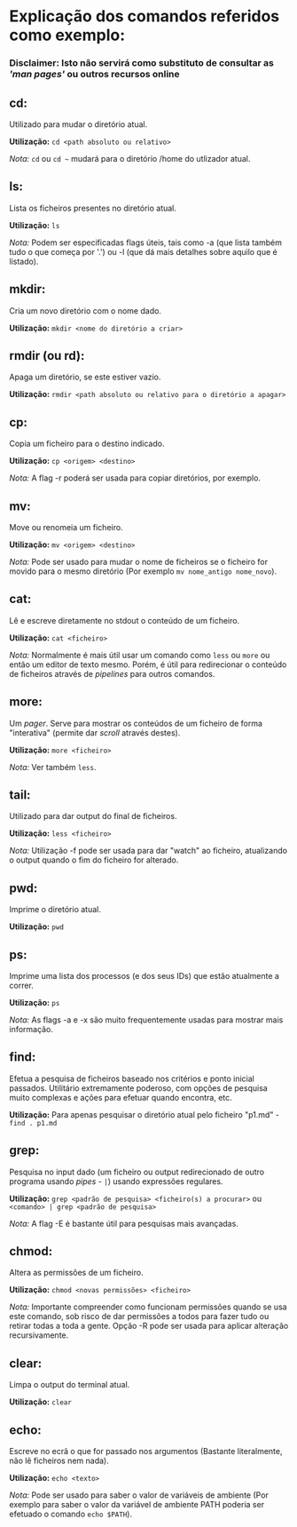# Explicação dos comandos referidos como exemplo:

### Disclaimer: Isto não servirá como substituto de consultar as *'man pages'* ou outros recursos online

## cd:
Utilizado para mudar o diretório atual.

**Utilização:** `cd <path absoluto ou relativo>`

*Nota:* `cd` ou `cd ~` mudará para o diretório /home do utlizador atual.

## ls:
Lista os ficheiros presentes no diretório atual.

**Utilização:** `ls`

*Nota:* Podem ser especificadas flags úteis, tais como -a (que lista também tudo o que começa por '.') ou -l (que dá mais detalhes sobre aquilo que é listado).

## mkdir:
Cria um novo diretório com o nome dado.

**Utilização:** `mkdir <nome do diretório a criar>`

## rmdir (ou rd):
Apaga um diretório, se este estiver vazio.

**Utilização:** `rmdir <path absoluto ou relativo para o diretório a apagar>`

## cp:
Copia um ficheiro para o destino indicado.

**Utilização:** `cp <origem> <destino>`

*Nota:* A flag -r poderá ser usada para copiar diretórios, por exemplo.

## mv:
Move ou renomeia um ficheiro.

**Utilização:** `mv <origem> <destino>`

*Nota:* Pode ser usado para mudar o nome de ficheiros se o ficheiro for movido para o mesmo diretório (Por exemplo `mv nome_antigo nome_novo`).

## cat:
Lê e escreve diretamente no stdout o conteúdo de um ficheiro.

**Utilização:** `cat <ficheiro>`

*Nota:* Normalmente é mais útil usar um comando como `less` ou `more` ou então um editor de texto mesmo. Porém, é útil para redirecionar o conteúdo de ficheiros através de *pipelines* para outros comandos.

## more:
Um *pager*. Serve para mostrar os conteúdos de um ficheiro de forma "interativa" (permite dar *scroll* através destes).

**Utilização:** `more <ficheiro>`

*Nota:* Ver também `less`.

## tail:
Utilizado para dar output do final de ficheiros.

**Utilização:** `less <ficheiro>`

*Nota:* Utilização -f pode ser usada para dar "watch" ao ficheiro, atualizando o output quando o fim do ficheiro for alterado.

## pwd:
Imprime o diretório atual.

**Utilização:** `pwd`

## ps:
Imprime uma lista dos processos (e dos seus IDs) que estão atualmente a correr.

**Utilização:** `ps`

*Nota:* As flags -a e -x são muito frequentemente usadas para mostrar mais informação.

## find:
Efetua a pesquisa de ficheiros baseado nos critérios e ponto inicial passados. Utilitário extremamente poderoso, com opções de pesquisa muito complexas e ações para efetuar quando encontra, etc.

**Utilização:** Para apenas pesquisar o diretório atual pelo ficheiro "p1.md" - `find . p1.md`

## grep:
Pesquisa no input dado (um ficheiro ou output redirecionado de outro programa usando *pipes* - `|`) usando expressões regulares.

**Utilização:** `grep <padrão de pesquisa> <ficheiro(s) a procurar>` ou `<comando> | grep <padrão de pesquisa>`

*Nota:* A flag -E é bastante útil para pesquisas mais avançadas.

## chmod:
Altera as permissões de um ficheiro.

**Utilização:** `chmod <novas permissões> <ficheiro>`

*Nota:* Importante compreender como funcionam permissões quando se usa este comando, sob risco de dar permissões a todos para fazer tudo ou retirar todas a toda a gente. Opção -R pode ser usada para aplicar alteração recursivamente.

## clear:
Limpa o output do terminal atual.

**Utilização:** `clear`

## echo:
Escreve no ecrã o que for passado nos argumentos (Bastante literalmente, não lê ficheiros nem nada).

**Utilização:** `echo <texto>`

*Nota:* Pode ser usado para saber o valor de variáveis de ambiente (Por exemplo para saber o valor da variável de ambiente PATH poderia ser efetuado o comando `echo $PATH`).
